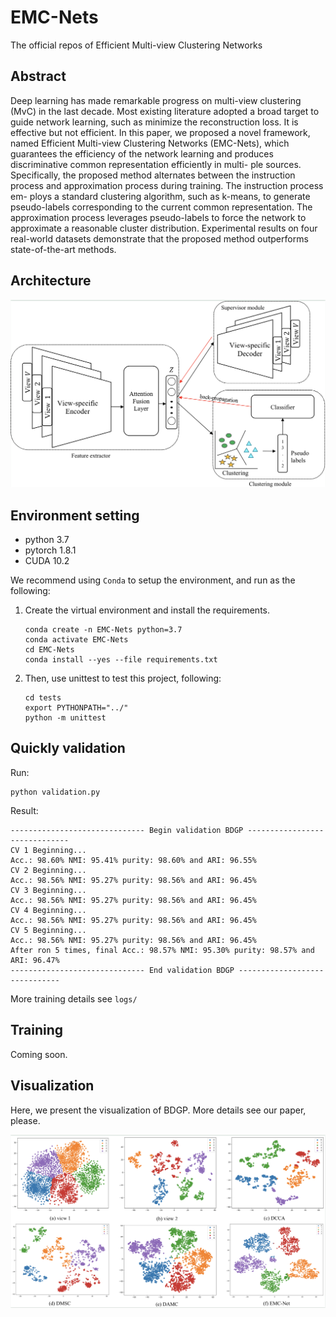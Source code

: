 # EMC-Nets
The official repos of Efficient Multi-view Clustering Networks


## Abstract
Deep learning has made remarkable progress on multi-view clustering (MvC) in the last decade. Most existing literature 
adopted a broad target to guide network learning, such as minimize the reconstruction loss. It is effective but not 
efficient. In this paper, we proposed a novel framework, named Efficient Multi-view Clustering Networks (EMC-Nets),
 which guarantees the efficiency of the network learning and produces discriminative common representation efficiently 
 in multi- ple sources. Specifically, the proposed method alternates between the instruction process and approximation 
 process during training. The instruction process em- ploys a standard clustering algorithm, such as k-means, 
 to generate pseudo-labels corresponding to the current common representation. The approximation process leverages 
 pseudo-labels to force the network to approximate a reasonable cluster distribution. Experimental results on four 
 real-world datasets demonstrate that the proposed method outperforms state-of-the-art methods.
 

## Architecture

![architecture](./imgs/architecture.png)


## Environment setting

- python 3.7
- pytorch 1.8.1
- CUDA 10.2

We recommend using `Conda` to setup the environment, and run as the following:

1. Create the virtual environment and install the requirements.
    ```
    conda create -n EMC-Nets python=3.7
    conda activate EMC-Nets
    cd EMC-Nets
    conda install --yes --file requirements.txt
    ```
2. Then, use unittest to test this project, following:
    ```
    cd tests
    export PYTHONPATH="../"
    python -m unittest
    ```

## Quickly validation

Run: 
```
python validation.py
```

Result:
```
------------------------------ Begin validation BDGP ------------------------------
CV 1 Beginning...
Acc.: 98.60% NMI: 95.41% purity: 98.60% and ARI: 96.55%
CV 2 Beginning...
Acc.: 98.56% NMI: 95.27% purity: 98.56% and ARI: 96.45%
CV 3 Beginning...
Acc.: 98.56% NMI: 95.27% purity: 98.56% and ARI: 96.45%
CV 4 Beginning...
Acc.: 98.56% NMI: 95.27% purity: 98.56% and ARI: 96.45%
CV 5 Beginning...
Acc.: 98.56% NMI: 95.27% purity: 98.56% and ARI: 96.45%
After ron 5 times, final Acc.: 98.57% NMI: 95.30% purity: 98.57% and ARI: 96.47%
------------------------------ End validation BDGP ------------------------------
```

More training details see `logs/`

## Training

Coming soon.

## Visualization

Here, we present the visualization of BDGP. More details see our paper, please.

![visualization](./imgs/visualization.png)

